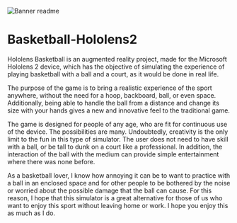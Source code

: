 ![Banner readme](https://user-images.githubusercontent.com/69479452/221655084-141cc79a-f459-4d06-846a-2723cc1c5159.jpg)

# Basketball-Hololens2

Hololens Basketball is an augmented reality project, made for the Microsoft Hololens 2 device, which has the objective of simulating the experience of playing basketball with a ball and a court, as it would be done in real life.

The purpose of the game is to bring a realistic experience of the sport anywhere, without the need for a hoop, backboard, ball, or even space. Additionally, being able to handle the ball from a distance and change its size with your hands gives a new and innovative feel to the traditional game.

The game is designed for people of any age, who are fit for continuous use of the device. The possibilities are many. Undoubtedly, creativity is the only limit to the fun in this type of simulator. The user does not need to have skill with a ball, or be tall to dunk on a court like a professional. In addition, the interaction of the ball with the medium can provide simple entertainment where there was none before.

As a basketball lover, I know how annoying it can be to want to practice with a ball in an enclosed space and for other people to be bothered by the noise or worried about the possible damage that the ball can cause. For this reason, I hope that this simulator is a great alternative for those of us who want to enjoy this sport without leaving home or work. I hope you enjoy this as much as I do.

